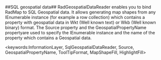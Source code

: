 ##SQL geospatial data##
RadGeospatialDataReader enables you to bind RadMap to SQL Geospatial data. It allows generating map shapes from any IEnumerable instance (for example a row collection) which contains a property with geospatial data in Wkt (Well known text) or Wkb (Well known binary) format. The Source property and the GeospatialPropertyName propertyare used to specify the IEnumerable instance and the name of the property which contains a Geospatial data.

<keywords:InformationLayer, SqlGeospatialDataReader, Source, GeospatialPropertyName, ToolTipFormat, MapShapeFill, HighlightFill>